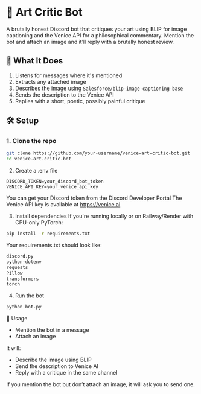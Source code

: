 # 🎨 Art Critic Bot

A brutally honest Discord bot that critiques your art using BLIP for image captioning and the Venice API for a philosophical commentary. Mention the bot and attach an image and it’ll reply with a brutally honest review.


## 🚀 What It Does

1. Listens for messages where it's mentioned
2. Extracts any attached image
3. Describes the image using `Salesforce/blip-image-captioning-base`
4. Sends the description to the Venice API
5. Replies with a short, poetic, possibly painful critique

## 🛠 Setup

### 1. Clone the repo

```bash
git clone https://github.com/your-username/venice-art-critic-bot.git
cd venice-art-critic-bot
```

2. Create a .env file
   
```env
DISCORD_TOKEN=your_discord_bot_token
VENICE_API_KEY=your_venice_api_key
```

You can get your Discord token from the Discord Developer Portal
The Venice API key is available at https://venice.ai

3. Install dependencies
If you're running locally or on Railway/Render with CPU-only PyTorch:

```bash
pip install -r requirements.txt
```

Your requirements.txt should look like:

```txt
discord.py
python-dotenv
requests
Pillow
transformers
torch
```

4. Run the bot
   
```bash
python bot.py
```

📌 Usage

- Mention the bot in a message
- Attach an image

It will:
- Describe the image using BLIP
- Send the description to Venice AI
- Reply with a critique in the same channel

If you mention the bot but don’t attach an image, it will ask you to send one.
